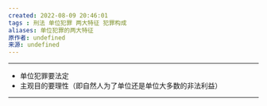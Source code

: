 ```yaml
---
created: 2022-08-09 20:46:01
tags : 刑法 单位犯罪 两大特征 犯罪构成
aliases: 单位犯罪的两大特征
原作者: undefined
来源: undefined
---
```

---
* 单位犯罪要法定
* 主观目的要理性（即自然人为了单位还是单位大多数的非法利益）

---

